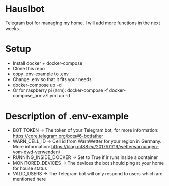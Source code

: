 # Hauslbot
Telegram bot for managing my home. I will add more functions in the next weeks.

# Setup
* Install docker + docker-compose
* Clone this repo
* copy .env-example to .env
* Change .env so that it fits your needs
* docker-compose up -d
* Or for raspberry pi (arm): docker-compose -f docker-compose_armv7l.yml up -d

# Description of .env-example
* BOT_TOKEN -> The token of your Telegram bot, for more information: https://core.telegram.org/bots#6-botfather
* WARN_CELL_ID -> Cell id from WarnWetter for your region in Germany. More information: https://blog.mt88.eu/2017/01/19/wetterwarnungen-vom-dwd-verwenden/
* RUNNING_INSIDE_DOCKER -> Set to True if ir runs inside a container
* MONITORED_DEVICES -> The devices the bot should ping at your home for house status
* VALID_USERS -> The Telegram bot will only respond to users which are mentioned here
